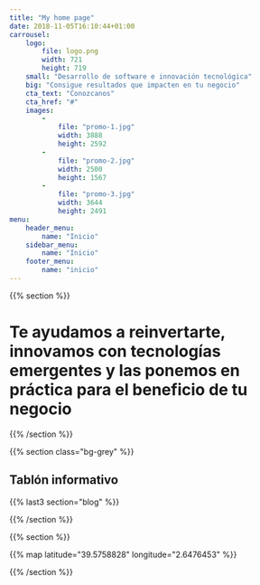 ```yaml
---
title: "My home page"
date: 2018-11-05T16:10:44+01:00
carrousel:
    logo: 
        file: logo.png
        width: 721
        height: 719
    small: "Desarrollo de software e innovación tecnológica"
    big: "Consigue resultados que impacten en tu negocio"
    cta_text: "Conozcanos"
    cta_href: "#"
    images:
        -
            file: "promo-1.jpg"
            width: 3888
            height: 2592
        -
            file: "promo-2.jpg"
            width: 2500
            height: 1567
        -
            file: "promo-3.jpg"
            width: 3644
            height: 2491
menu:
    header_menu:
        name: "Inicio"
    sidebar_menu:
        name: "Inicio"
    footer_menu:
        name: "inicio"
---
```


{{% section %}}

# Te ayudamos a reinvertarte, **innovamos** con tecnologías emergentes y las ponemos en práctica para el beneficio de tu negocio

{{% /section %}}

{{% section class="bg-grey" %}}

## Tablón informativo

{{% last3 section="blog" %}}

{{% /section %}}

{{% section %}}

{{% map latitude="39.5758828" longitude="2.6476453" %}}

{{% /section %}}